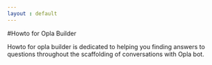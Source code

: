 ```yaml
---
layout : default
---
```





#Howto for Opla Builder

Howto for opla builder is dedicated to helping you finding answers to questions throughout the scaffolding of conversations with Opla bot.